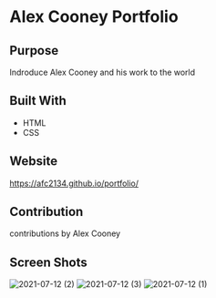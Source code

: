 
# Alex Cooney Portfolio

## Purpose
Indroduce Alex Cooney and his work to the world

## Built With
* HTML
* CSS

## Website
https://afc2134.github.io/portfolio/

## Contribution
contributions by Alex Cooney

## Screen Shots
![2021-07-12 (2)](https://user-images.githubusercontent.com/85919290/125367809-7415df00-e33e-11eb-834f-21fa92f9c3c7.png)
![2021-07-12 (3)](https://user-images.githubusercontent.com/85919290/125367814-77a96600-e33e-11eb-9bf0-859e09498166.png)
![2021-07-12 (1)](https://user-images.githubusercontent.com/85919290/125367821-7aa45680-e33e-11eb-971f-1115e01df3d4.png)
